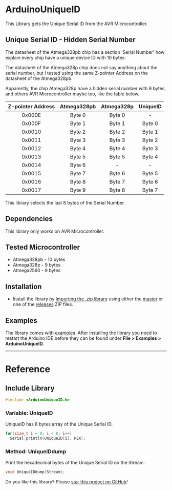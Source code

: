 # ArduinoUniqueID

This Library gets the Unique Serial ID from the AVR Microcontroller.

## Unique Serial ID - Hidden Serial Number

The datasheet of the Atmega328pb chip has a section 'Serial Number' how explain every chip have a unique device ID with 10 bytes. <br/>

The datasheet of the Atmega328p chip does not say anything about the serial number, but I tested using the same Z-pointer Address on the datasheet of the Atmega328pb. <br/>

Apparently, the chip Atmega328p have a hidden serial number with 9 bytes, and others AVR Microcontroller maybe too, like the table below. <br/>

| Z-pointer Address | Atmega328pb | Atmega328p | UniqueID |
| :-------: | :------: | :------: | :------:|
| 0x000E | Byte 0 | Byte 0 | - |
| 0x000F | Byte 1 | Byte 1 | Byte 0 |
| 0x0010 | Byte 2 | Byte 2 | Byte 1 |
| 0x0011 | Byte 3 | Byte 3 | Byte 2 |
| 0x0012 | Byte 4 | Byte 4 | Byte 3 |
| 0x0013 | Byte 5 | Byte 5 | Byte 4 |
| 0x0014 | Byte 6 | - | - |
| 0x0015 | Byte 7 | Byte 6 | Byte 5 |
| 0x0016 | Byte 8 | Byte 7 | Byte 6 |
| 0x0017 | Byte 9 | Byte 8 | Byte 7 |

This library selects the last 8 bytes of the Serial Number. <br/>

## Dependencies

This library only works on AVR Microcontroller.

## Tested Microcontroller

* Atmega328pb - 10 bytes
* Atmega328p - 9 bytes
* Atmega2560 - 9 bytes

## Installation

* Install the library by [Importing the .zip library](https://www.arduino.cc/en/Guide/Libraries#toc4) using either the [master](https://github.com/ricaun/ArduinoUniqueID/archive/master.zip) or one of the [releases](https://github.com/ricaun/ArduinoUniqueID/releases) ZIP files.

## Examples

The library comes with [examples](examples). After installing the library you need to restart the Arduino IDE before they can be found under **File > Examples > ArduinoUniqueID**.

---

# Reference

## Include Library

```c
#include <ArduinoUniqueID.h>
```

### Variable: UniqueID

UniqueID has 8 bytes array of the Unique Serial ID.

```c
for(size_t i = 0; i < 8; i++)
  Serial.println(UniqueID[i], HEX);
```

### Method: UniqueIDdump

Print the hexadecimal bytes of the Unique Serial ID on the Stream.

```c
void UniqueIDdump(Stream);
```

Do you like this library? Please [star this project on GitHub](https://github.com/ricaun/ArduinoUniqueID/stargazers)!
